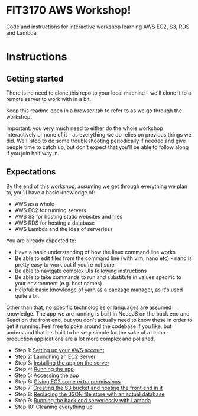 # FIT3170 AWS Workshop!

Code and instructions for interactive workshop learning AWS EC2, S3, RDS and Lambda

# Instructions

## Getting started

There is no need to clone this repo to your local machine - we'll clone it to a remote server to work with in a bit.

Keep this readme open in a browser tab to refer to as we go through the workshop.

Important: you very much need to either do the whole workshop interactively or none of it - as everything we do relies on previous things we did. We'll stop to do some troubleshooting periodically if needed and give people time to catch up, but don't expect that you'll be able to follow along if you join half way in.

## Expectations

By the end of this workshop, assuming we get through everything we plan to, you'll have a basic knowledge of:

- AWS as a whole
- AWS EC2 for running servers
- AWS S3 for hosting static websites and files
- AWS RDS for hosting a database
- AWS Lambda and the idea of serverless

You are already expected to:

- Have a basic understanding of how the linux command line works
- Be able to edit files from the command line (with vim, nano etc) - nano is pretty easy to work out if you're not sure
- Be able to navigate complex UIs following instructions
- Be able to take commands to run and substitute in values specific to your environment (e.g. host names)
- Helpful: basic knowledge of yarn as a package manager, as it's used quite a bit

Other than that, no specific technologies or languages are assumed knowledge. The app we are running is built in NodeJS on the back end and React on the front end, but you don't actually need to know these in order to get it running. Feel free to poke around the codebase if you like, but understand that it's built to be very simple for the sake of a demo - production applications are a lot more complex and polished.

* Step 1: [Setting up your AWS account](./instructions/Step1.md)
* Step 2: [Launching an EC2 Server](./instructions/Step2.md)
* Step 3: [Installing the app on the server](./instructions/Step3.md)
* Step 4: [Running the app](./instructions/Step4.md)
* Step 5: [Accessing the app](./instructions/Step5.md)
* Step 6: [Giving EC2 some extra permissions](./instructions/Step6.md)
* Step 7: [Creating the S3 bucket and hosting the front end in it](./instructions/Step7.md)
* Step 8: [Replacing the JSON file store with an actual database](./instructions/Step8.md)
* Step 9: [Running the back end serverlessly with Lambda](./instructions/Step9.md)
* Step 10: [Cleaning everything up](./instructions/Step10.md)
